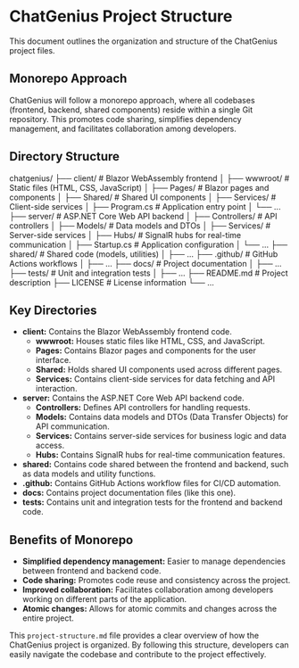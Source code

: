 ﻿# ChatGenius Project Structure

This document outlines the organization and structure of the ChatGenius project files.

## Monorepo Approach

ChatGenius will follow a monorepo approach, where all codebases (frontend, backend, shared components) reside within a single Git repository. This promotes code sharing, simplifies dependency management, and facilitates collaboration among developers.

## Directory Structure

chatgenius/
├── client/                  # Blazor WebAssembly frontend
│   ├──  wwwroot/            # Static files (HTML, CSS, JavaScript)
│   ├──  Pages/              # Blazor pages and components
│   ├──  Shared/             # Shared UI components
│   ├──  Services/           # Client-side services
│   ├──  Program.cs          # Application entry point
│   └──  ...
├── server/                  # ASP.NET Core Web API backend
│   ├──  Controllers/        # API controllers
│   ├──  Models/             # Data models and DTOs
│   ├──  Services/           # Server-side services
│   ├──  Hubs/               # SignalR hubs for real-time communication
│   ├──  Startup.cs          # Application configuration
│   └──  ...
├── shared/                  # Shared code (models, utilities)
│   ├──  ...
├──  .github/                # GitHub Actions workflows
│   ├──  ...
├──  docs/                   # Project documentation
│   ├──  ...
├──  tests/                  # Unit and integration tests
│   ├──  ...
├──  README.md              # Project description
├──  LICENSE                 # License information
└──  ...


## Key Directories

*   **client:** Contains the Blazor WebAssembly frontend code.
    *   **wwwroot:** Houses static files like HTML, CSS, and JavaScript.
    *   **Pages:** Contains Blazor pages and components for the user interface.
    *   **Shared:** Holds shared UI components used across different pages.
    *   **Services:** Contains client-side services for data fetching and API interaction.
*   **server:** Contains the ASP.NET Core Web API backend code.
    *   **Controllers:** Defines API controllers for handling requests.
    *   **Models:** Contains data models and DTOs (Data Transfer Objects) for API communication.
    *   **Services:** Contains server-side services for business logic and data access.
    *   **Hubs:** Contains SignalR hubs for real-time communication features.
*   **shared:** Contains code shared between the frontend and backend, such as data models and utility functions.
*   **.github:** Contains GitHub Actions workflow files for CI/CD automation.
*   **docs:** Contains project documentation files (like this one).
*   **tests:** Contains unit and integration tests for the frontend and backend code.

## Benefits of Monorepo

*   **Simplified dependency management:** Easier to manage dependencies between frontend and backend code.
*   **Code sharing:** Promotes code reuse and consistency across the project.
*   **Improved collaboration:** Facilitates collaboration among developers working on different parts of the application.
*   **Atomic changes:** Allows for atomic commits and changes across the entire project.

This `project-structure.md` file provides a clear overview of how the ChatGenius project is organized. By following this structure, developers can easily navigate the codebase and contribute to the project effectively.